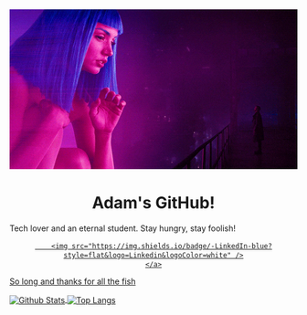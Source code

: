<div align="center">
    <img src=".github/original.gif">
</div>

<h1 align="center">Adam's GitHub!</h1>

<div>
    <p>Tech lover and an eternal student. Stay hungry, stay foolish!</p>
</div>

<div align="center">
    <a href="https://www.linkedin.com/in/slabadack" target="_blank">

        <img src="https://img.shields.io/badge/-LinkedIn-blue?style=flat&logo=Linkedin&logoColor=white" />
    </a>
</div>

<div>
    <p>So long and thanks for all the fish </p>
</div>

<p>
    <img align="center"
        src="https://github-readme-stats.vercel.app/api?username=arslabadack&theme=radical&show_icons=true&count_private=true?&include_all_commits=true"
        alt="Github Stats" height="165" />
    <img align="center"
        src="https://github-readme-stats.vercel.app/api/top-langs/?username=arslabadack&layout=compact&theme=radical"
        alt="Top Langs" height="165" />
</p>
